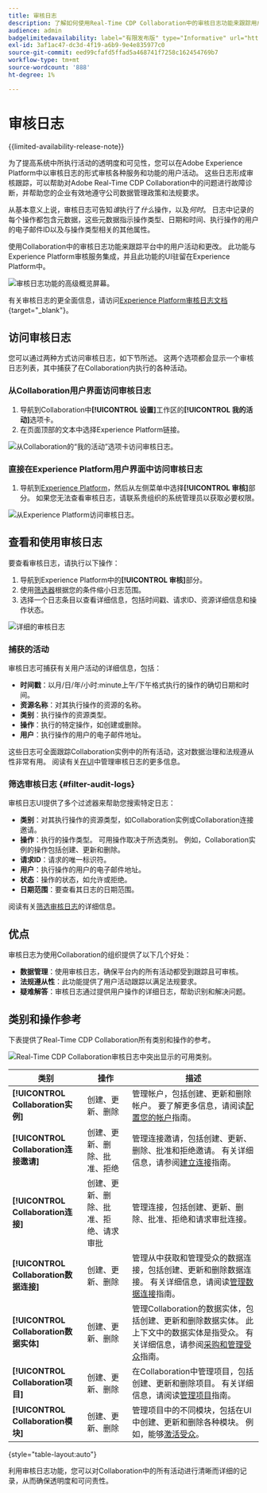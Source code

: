 ```yaml
---
title: 审核日志
description: 了解如何使用Real-Time CDP Collaboration中的审核日志功能来跟踪用户活动和更改。
audience: admin
badgelimitedavailability: label="有限发布版" type="Informative" url="https://helpx.adobe.com/legal/product-descriptions/real-time-customer-data-platform-collaboration.html newtab=true"
exl-id: 3af1ac47-dc3d-4f19-a6b9-9e4e835977c0
source-git-commit: eed99cfafd5ffad5a468741f7258c162454769b7
workflow-type: tm+mt
source-wordcount: '888'
ht-degree: 1%

---
```


# 审核日志

{{limited-availability-release-note}}

为了提高系统中所执行活动的透明度和可见性，您可以在Adobe Experience Platform中以审核日志的形式审核各种服务和功能的用户活动。 这些日志形成审核跟踪，可以帮助对Adobe Real-Time CDP Collaboration中的问题进行故障诊断，并帮助您的企业有效地遵守公司数据管理政策和法规要求。

从基本意义上说，审核日志可告知&#x200B;*谁*&#x200B;执行了&#x200B;*什么*&#x200B;操作，以及&#x200B;*何时*。 日志中记录的每个操作都包含元数据，这些元数据指示操作类型、日期和时间、执行操作的用户的电子邮件ID以及与操作类型相关的其他属性。

使用Collaboration中的审核日志功能来跟踪平台中的用户活动和更改。 此功能与Experience Platform审核服务集成，并且此功能的UI驻留在Experience Platform中。

![审核日志功能的高级概览屏幕。](/help/assets/setup/audit-logs/audit-logs-overview.png)

有关审核日志的更全面信息，请访问[Experience Platform审核日志文档](https://experienceleague.adobe.com/en/docs/experience-platform/landing/governance-privacy-security/audit-logs/overview){target="_blank"}。

## 访问审核日志

您可以通过两种方式访问审核日志，如下节所述。 这两个选项都会显示一个审核日志列表，其中捕获了在Collaboration内执行的各种活动。

### 从Collaboration用户界面访问审核日志

1. 导航到Collaboration中&#x200B;**[!UICONTROL 设置]**&#x200B;工作区的&#x200B;**[!UICONTROL 我的活动]**&#x200B;选项卡。
2. 在页面顶部的文本中选择Experience Platform链接。

![从Collaboration的“我的活动”选项卡访问审核日志。](/help/assets/setup/audit-logs/access-from-collaboration-ui.png)

### 直接在Experience Platform用户界面中访问审核日志

1. 导航到[Experience Platform](https://platform.adobe.com/)，然后从左侧菜单中选择&#x200B;**[!UICONTROL 审核]**&#x200B;部分。 如果您无法查看审核日志，请联系贵组织的系统管理员以获取必要权限。

![从Experience Platform访问审核日志。](/help/assets/setup/audit-logs/access-from-experience-platform-ui.png)

## 查看和使用审核日志

要查看审核日志，请执行以下操作：

1. 导航到Experience Platform中的&#x200B;**[!UICONTROL 审核]**&#x200B;部分。
2. 使用[筛选器](#filter-audit-logs)根据您的条件缩小日志范围。
3. 选择一个日志条目以查看详细信息，包括时间戳、请求ID、资源详细信息和操作状态。

![详细的审核日志](/help/assets/setup/audit-logs/filters-and-detailed-view.png)

### 捕获的活动

审核日志可捕获有关用户活动的详细信息，包括：

* **时间戳**：以月/日/年/小时:minute上午/下午格式执行的操作的确切日期和时间。
* **资源名称**：对其执行操作的资源的名称。
* **类别**：执行操作的资源类型。
* **操作**：执行的特定操作，如创建或删除。
* **用户**：执行操作的用户的电子邮件地址。

这些日志可全面跟踪Collaboration实例中的所有活动，这对数据治理和法规遵从性非常有用。 阅读有关[在UI](https://experienceleague.adobe.com/en/docs/experience-platform/landing/governance-privacy-security/audit-logs/overview#managing-audit-logs-in-the-ui)中管理审核日志的更多信息。

### 筛选审核日志 {#filter-audit-logs}

审核日志UI提供了多个过滤器来帮助您搜索特定日志：

* **类别**：对其执行操作的资源类型，如Collaboration实例或Collaboration连接邀请。
* **操作**：执行的操作类型。 可用操作取决于所选类别。 例如，Collaboration实例的操作包括创建、更新和删除。
* **请求ID**：请求的唯一标识符。
* **用户**：执行操作的用户的电子邮件地址。
* **状态**：操作的状态，如允许或拒绝。
* **日期范围**：要查看其日志的日期范围。

阅读有关[筛选审核日志](https://experienceleague.adobe.com/en/docs/experience-platform/landing/governance-privacy-security/audit-logs/overview#filter-audit-logs)的详细信息。

## 优点

审核日志为使用Collaboration的组织提供了以下几个好处：

* **数据管理**：使用审核日志，确保平台内的所有活动都受到跟踪且可审核。
* **法规遵从性**：此功能提供了用户活动跟踪以满足法规要求。
* **疑难解答**：审核日志通过提供用户操作的详细日志，帮助识别和解决问题。

## 类别和操作参考

下表提供了Real-Time CDP Collaboration所有类别和操作的参考。

![Real-Time CDP Collaboration审核日志中突出显示的可用类别。](/help/assets/setup/audit-logs/available-categories.png)

| 类别 | 操作 | 描述 |
|-------------------------------|------------------------------------------|-------------|
| **[!UICONTROL Collaboration实例]** | 创建、更新、删除 | 管理帐户，包括创建、更新和删除帐户。 要了解更多信息，请阅读[配置您的帐户](/help/guide/setup/onboard-account.md)指南。 |
| **[!UICONTROL Collaboration连接邀请]** | 创建、更新、删除、批准、拒绝 | 管理连接邀请，包括创建、更新、删除、批准和拒绝邀请。 有关详细信息，请参阅[建立连接](/help/guide/connect/establishing-connections.md)指南。 |
| **[!UICONTROL Collaboration连接]** | 创建、更新、删除、批准、拒绝、请求审批 | 管理连接，包括创建、更新、删除、批准、拒绝和请求审批连接。 |
| **[!UICONTROL Collaboration数据连接]** | 创建、更新、删除 | 管理从中获取和管理受众的数据连接，包括创建、更新和删除数据连接。 有关详细信息，请阅读[管理数据连接](/help/guide/setup/manage-data-connection.md)指南。 |
| **[!UICONTROL Collaboration数据实体]** | 创建、更新、删除 | 管理Collaboration的数据实体，包括创建、更新和删除数据实体。 此上下文中的数据实体是指受众。 有关详细信息，请参阅[采购和管理受众](/help/guide/setup/onboard-audiences.md)指南。 |
| **[!UICONTROL Collaboration项目]** | 创建、更新、删除 | 在Collaboration中管理项目，包括创建、更新和删除项目。 有关详细信息，请阅读[管理项目](/help/guide/collaborate/manage-projects.md)指南。 |
| **[!UICONTROL Collaboration模块]** | 创建、更新、删除 | 管理项目中的不同模块，包括在UI中创建、更新和删除各种模块。 例如，能够[激活受众](/help/guide/collaborate/activate.md)。 |

{style="table-layout:auto"}

利用审核日志功能，您可以对Collaboration中的所有活动进行清晰而详细的记录，从而确保透明度和可问责性。
